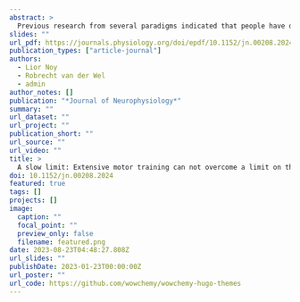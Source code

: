 ```yaml
---
abstract: >
  Previous research from several paradigms indicated that people have difficulty in producing slow and smooth movements (SSM). It is not clear whether these difficulties are due to biomechanical constraints, planning constraints, or lack of experience with moving slowly. Here, we investigated the latter possibility: we empirically tested whether short-term practice and long-term expertise with moving slowly would result in an increased ability to perform SSM. In Study 1, novice participants completed 10 training sessions in which they moved a stylus on a digitizing tablet as they traced an ellipse that moved at different frequency/peak velocity combinations, with frequencies ranging from 0.25 Hz to 0.875 Hz. In Study 2, experts in slow movement (tai chi performers) and fast movement (karate performers) completed the same task in one session. The results indicated that all participants had difficulties in producing SSM, as evidenced by an increase in submovement rate with decreasing frequency. Participants in Study 1 did show a marked improvement in their ability to produce fewer submovements while reducing mean squared jerk (MSJ). These short-term improvements were not evident in long-term slow motor expertise (i.e., tai chi). Taken together, our results suggest that SSM are likely difficult to produce due to a combination of several factors: lack of experience, planning, biomechanical, and neural constraints.
slides: ""
url_pdf: https://journals.physiology.org/doi/epdf/10.1152/jn.00208.2024
publication_types: ["article-journal"]
authors:
  - Lior Noy
  - Robrecht van der Wel 
  - admin
author_notes: []
publication: "*Journal of Neurophysiology*"
summary: ""
url_dataset: ""
url_project: ""
publication_short: ""
url_source: ""
url_video: ""
title: >
  A slow limit: Extensive motor training can not overcome a limit on the production of slow and smooth motion
doi: 10.1152/jn.00208.2024
featured: true
tags: []
projects: []
image:
  caption: ""
  focal_point: ""
  preview_only: false
  filename: featured.png
date: 2023-08-23T04:48:27.808Z
url_slides: ""
publishDate: 2023-01-23T00:00:00Z
url_poster: ""
url_code: https://github.com/wowchemy/wowchemy-hugo-themes
---
```


